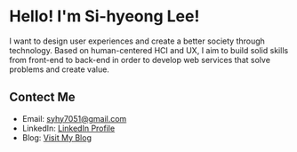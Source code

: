 
<!---
Syhyeong2/Syhyeong2 is a ✨ special ✨ repository because its `README.md` (this file) appears on your GitHub profile.
You can click the Preview link to take a look at your changes.
--->
# Hello! I'm Si-hyeong Lee!
I want to design user experiences and create a better society through technology.
Based on human-centered HCI and UX, I aim to build solid skills from front-end to back-end in order to develop web services that solve problems and create value.

## Contect Me
- Email: syhy7051@gmail.com
- LinkedIn: [LinkedIn Profile](https://www.linkedin.com/in/sihyeong-lee-0a026b26b/)
- Blog: [Visit My Blog](https://syhyeong.vercel.app/)
